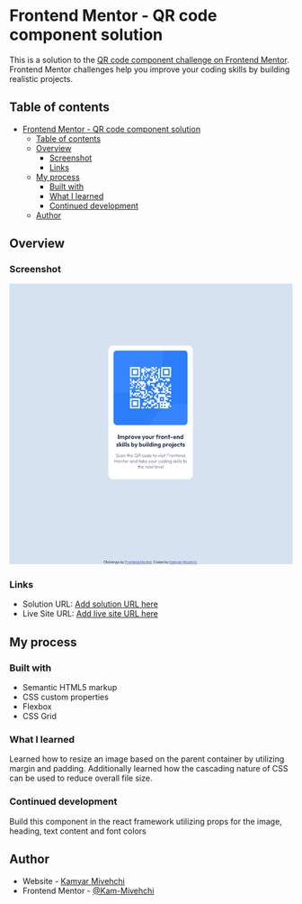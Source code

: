 # Frontend Mentor - QR code component solution

This is a solution to the [QR code component challenge on Frontend Mentor](https://www.frontendmentor.io/challenges/qr-code-component-iux_sIO_H). Frontend Mentor challenges help you improve your coding skills by building realistic projects. 

## Table of contents

- [Frontend Mentor - QR code component solution](#frontend-mentor---qr-code-component-solution)
  - [Table of contents](#table-of-contents)
  - [Overview](#overview)
    - [Screenshot](#screenshot)
    - [Links](#links)
  - [My process](#my-process)
    - [Built with](#built-with)
    - [What I learned](#what-i-learned)
    - [Continued development](#continued-development)
  - [Author](#author)



## Overview

### Screenshot

![](./assets/Screenshots/Capture.PNG)



### Links

- Solution URL: [Add solution URL here](https://your-solution-url.com)
- Live Site URL: [Add live site URL here](https://your-live-site-url.com)

## My process

### Built with

- Semantic HTML5 markup
- CSS custom properties
- Flexbox
- CSS Grid


### What I learned

Learned how to resize an image based on the parent container by utilizing margin and padding. Additionally learned how the cascading nature of CSS can be used to reduce overall file size.


### Continued development

Build this component in the react framework utilizing props for the image, heading, text content and font colors


## Author

- Website - [Kamyar Mivehchi](https://www.kamyarmivehchi.com)
- Frontend Mentor - [@Kam-Mivehchi](https://www.frontendmentor.io/profile/Kam-Mivehchi)



